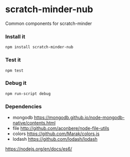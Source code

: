 # scratch-minder-nub
Common components for scratch-minder

### Install it
`npm install scratch-minder-nub`

### Test it
`npm test`

### Debug it
`npm run-script debug`

### Dependencies
- mongodb https://mongodb.github.io/node-mongodb-native/contents.html
- file http://github.com/aconbere/node-file-utils
- colors https://github.com/Marak/colors.js
- lodash https://github.com/lodash/lodash

https://nodejs.org/en/docs/es6/
